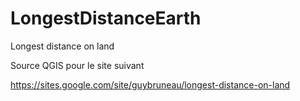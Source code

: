# LongestDistanceEarth
Longest distance on land

Source QGIS pour le site suivant

https://sites.google.com/site/guybruneau/longest-distance-on-land

